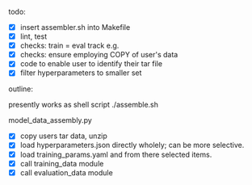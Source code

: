 todo:

  - [x] insert assembler.sh into Makefile
  - [x] lint, test
  - [x] checks: train = eval track e.g.
  - [x] checks: ensure employing COPY of user's data
  - [x] code to enable user to identify their tar file
  - [x] filter hyperparameters to smaller set
  
outline:

  presently works as shell script ./assemble.sh

  model_data_assembly.py
  - [x] copy users tar data, unzip
  - [x] load hyperparameters.json directly wholely; can be more selective.
  - [x] load training_params.yaml and from there selected items.
  - [x] call training_data module
  - [x] call evaluation_data module
